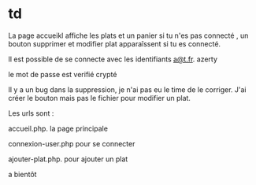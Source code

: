 # td

La page accueikl affiche les plats et un panier si tu n'es pas connecté ,
un bouton supprimer et modifier plat apparaîssent si tu es connecté.



Il est possible de se connecte avec les identifiants a@t.fr.   azerty

le mot de passe est verifié crypté


Il y a un bug dans la suppression, je n'ai pas eu le time de le corriger.
J'ai créer le bouton mais pas le fichier pour modifier un plat.

Les urls sont :

accueil.php.   la page principale

connexion-user.php pour se connecter

ajouter-plat.php. pour ajouter un plat

a bientôt

